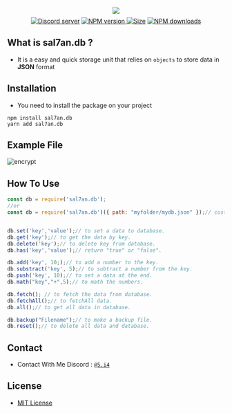 <div  align="center">
<p>
<img style="margin-bottom:-6px" src="https://media.discordapp.net/attachments/915959971030642740/919978056410599554/sal7an.db.png?width=922&height=246"/>
<a href="https://www.npmjs.com/package/sal7an.db/" alt="sal7an.db" /></a>
</p>
</p>
<p>
 <a href="https://very.soon"><img src="https://img.shields.io/discord/781805600727105567?color=5865F2&label=Discord%20&logo=discord&logoColor=FFFFFF%22%20alt=%22Discord%20server%22" alt="Discord server" /></a> <a href="https://www.npmjs.com/package/sal7an.db"><img src="https://img.shields.io/npm/v/sal7an.db.svg?maxAge=3600" alt="NPM version" /></a><a href="https://www.npmjs.com/package/sal7an.db"> <img src="https://badgen.net/npm/node/sal7an.db" alt="Size" /></a> <a href="https://www.npmjs.com/package/sal7an.db"><img src="https://img.shields.io/npm/dt/sal7an.db.svg?maxAge=3600" alt="NPM downloads" /></a>
</p>
</div>

## What is sal7an.db ?
- It is a easy and quick storage unit that relies on `objects` to store data in **JSON** format

## Installation
- You need to install the package on your project
```sh-session
npm install sal7an.db
yarn add sal7an.db
```
## Example File
![encrypt](  
https://media.discordapp.net/attachments/921429672221343805/925798703195889795/unknown.png?width=456&height=144)
## How To Use
```js
const db = require('sal7an.db');
//or
const db = require('sal7an.db')({ path: "myfolder/mydb.json" });// custom db file.


db.set('key','value');// to set a data to database.
db.get('key');// to get the data by key.
db.delete('key');// to delete key from database.
db.has('key','value');// return "true" or "false".

db.add('key', 10;);// to add a number to the key.
db.substract('key', 5);// to subtract a number from the key.
db.push('key', 10);// to set a data at the end.
db.math("key","+",5);// to math the numbers.

db.fetch(); // to fetch the data from database. 
db.fetchAll();// to fetchAll data.
db.all();// to get all data in database.

db.backup("Filename");// to make a backup file.
db.reset();// to delete all data and database.

```
## Contact

- Contact With Me Discord : [`@5.i4`](https://www.npmjs.com/package/sal7an.db)

## License 
- [MIT License](https://opensource.org/license/mit)